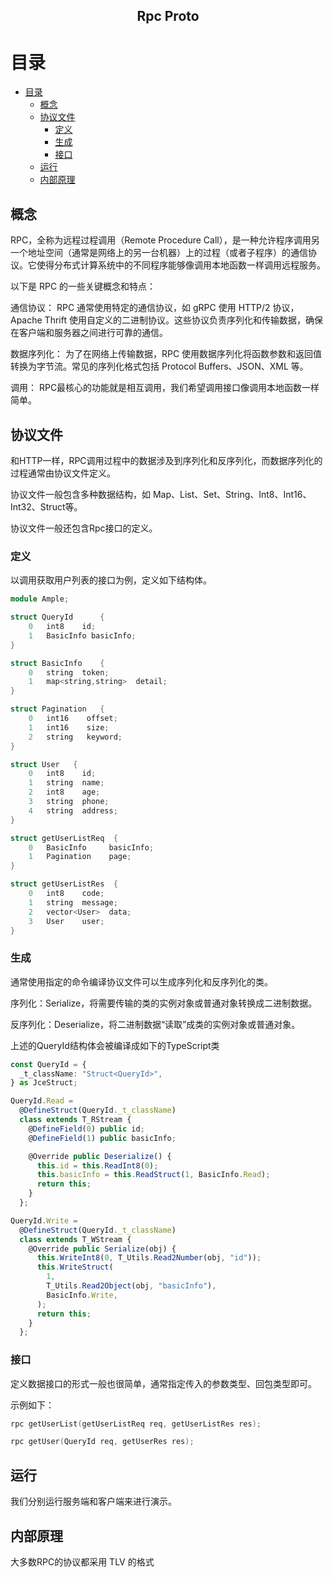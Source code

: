 <h2 align="center">Rpc Proto</h2>

# 目录

- [目录](#目录)
  - [概念](#概念)
  - [协议文件](#协议文件)
    - [定义](#定义)
    - [生成](#生成)
    - [接口](#接口)
  - [运行](#运行)
  - [内部原理](#内部原理)

## 概念

RPC，全称为远程过程调用（Remote Procedure Call），是一种允许程序调用另一个地址空间（通常是网络上的另一台机器）上的过程（或者子程序）的通信协议。它使得分布式计算系统中的不同程序能够像调用本地函数一样调用远程服务。

以下是 RPC 的一些关键概念和特点：

通信协议： RPC 通常使用特定的通信协议，如 gRPC 使用 HTTP/2 协议，Apache Thrift 使用自定义的二进制协议。这些协议负责序列化和传输数据，确保在客户端和服务器之间进行可靠的通信。

数据序列化： 为了在网络上传输数据，RPC 使用数据序列化将函数参数和返回值转换为字节流。常见的序列化格式包括 Protocol Buffers、JSON、XML 等。

调用： RPC最核心的功能就是相互调用，我们希望调用接口像调用本地函数一样简单。

## 协议文件

和HTTP一样，RPC调用过程中的数据涉及到序列化和反序列化，而数据序列化的过程通常由协议文件定义。

协议文件一般包含多种数据结构，如 Map、List、Set、String、Int8、Int16、Int32、Struct等。

协议文件一般还包含Rpc接口的定义。

### 定义

以调用获取用户列表的接口为例，定义如下结构体。

````c++
module Ample;

struct QueryId      {
    0   int8    id;
    1   BasicInfo basicInfo;
}

struct BasicInfo    {
    0   string  token;
    1   map<string,string>  detail;
}

struct Pagination   {
    0   int16    offset;
    1   int16    size;
    2   string   keyword;
}

struct User   {
    0   int8    id;
    1   string  name;
    2   int8    age;
    3   string  phone;
    4   string  address;  
}

struct getUserListReq  {
    0   BasicInfo     basicInfo;
    1   Pagination    page;
}

struct getUserListRes  {
    0   int8    code;
    1   string  message;
    2   vector<User>  data;
    3   User    user;
}
````

### 生成

通常使用指定的命令编译协议文件可以生成序列化和反序列化的类。

序列化：Serialize，将需要传输的类的实例对象或普通对象转换成二进制数据。

反序列化：Deserialize，将二进制数据“读取”成类的实例对象或普通对象。

上述的QueryId结构体会被编译成如下的TypeScript类

````ts
const QueryId = {
  _t_className: "Struct<QueryId>",
} as JceStruct;

QueryId.Read =
  @DefineStruct(QueryId._t_className)
  class extends T_RStream {
    @DefineField(0) public id;
    @DefineField(1) public basicInfo;

    @Override public Deserialize() {
      this.id = this.ReadInt8(0);
      this.basicInfo = this.ReadStruct(1, BasicInfo.Read);
      return this;
    }
  };

QueryId.Write =
  @DefineStruct(QueryId._t_className)
  class extends T_WStream {
    @Override public Serialize(obj) {
      this.WriteInt8(0, T_Utils.Read2Number(obj, "id"));
      this.WriteStruct(
        1,
        T_Utils.Read2Object(obj, "basicInfo"),
        BasicInfo.Write,
      );
      return this;
    }
  };

````

### 接口

定义数据接口的形式一般也很简单，通常指定传入的参数类型、回包类型即可。

示例如下：

````c++
rpc getUserList(getUserListReq req, getUserListRes res);

rpc getUser(QueryId req, getUserRes res);
````

## 运行

我们分别运行服务端和客户端来进行演示。

## 内部原理

大多数RPC的协议都采用 TLV 的格式
